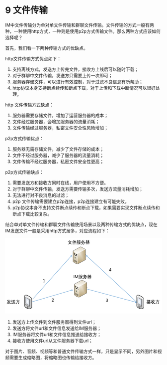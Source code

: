 # 9 文件传输
IM中文件传输分为单对单文件传输和群聊文件传输。文件传输的方式一般有两种，一种使用http方式，一种则是使用p2p方式传输文件。那么两种方式应该如何选择呢？

首先，我们看一下两种传输方式的优缺点。

http文件传输方式优点如下：

1.  支持离线方式，发送方上传完文件，接收方上线后可以随时下载；
2.  对于群聊中文件传输，发送方只需要上传一次即可；
3.  服务器存储文件，可以进行有效控制，对于过滤不良信息有所帮助；
4.  http协议本身支持断点续传和断点下载，对于上传和下载中断情况可以很好处理。

http 文件传输方式缺点：

1.  服务器需要存储文件，增加了运营服务器的成本；
2.  文件经过服务器，会增加服务器的流量消耗；
3.  文件传输经过服务器，私密文件安全性风险增加；


p2p方式传输优点：
1.  服务器无需存储文件，减少了文件存储的成本；
2.  文件不经过服务器，减少了服务器的流量消耗；
3.  文件传输不经过服务器，私密文件安全性更高；

p2p方式传输缺点：
1.  需要发送方和接收方同时在线，用户使用不方便。
2.  对于群聊中文件传输，发送方需要传输多次，发送方流量消耗增加；
3.  无法进行对不良消息的过滤；
4.  p2p 文件传输需要建立p2p连接，p2p连接建立有可能失败。
5.  p2p协议本身不支持文件断点续传和断点下载，如果需要实现文件断点续传和断点下载比较复杂。


结合单对单文件传输和群聊文件传输使用场景以及两种传输方式的优缺点，现在IM发送文件一般是采用http方式居多，对应流程如下：

![](img/send_file.png)

1.  发送方上传文件到文件服务器得到文件url；
2.  发送方将文件url和文件信息发送给IM服务器；
3.  IM服务器将文件url和文件信息推送给接收方；
4.  接收方使用文件url从文件服务器下载url；

对于图片、音频、视频等和普通文件传输方式一样，只是显示不同，另外图片和视频需要生成缩略图，将缩略图也传输给接收方。
